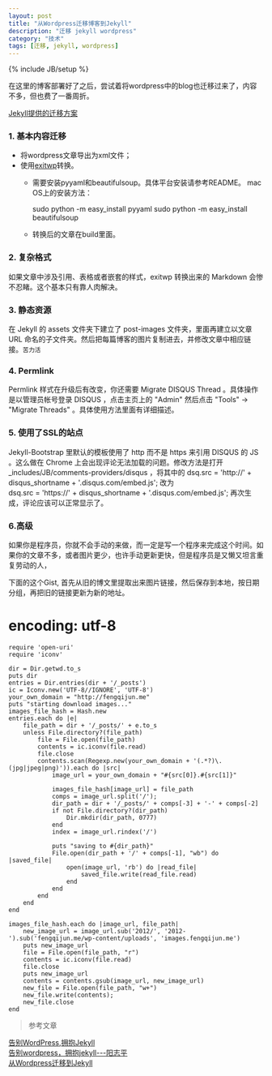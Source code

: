 ```yaml
---
layout: post
title: "从Wordpress迁移博客到Jekyll"
description: "迁移 jekyll wordpress"
category: "技术"
tags: [迁移, jekyll, wordpress]
---
```

{% include JB/setup %}

在这里的博客部署好了之后，尝试着将wordpress中的blog也迁移过来了，内容不多，但也费了一番周折。

[Jekyll提供的迁移方案](https://github.com/mojombo/jekyll/wiki/blog-migrations)


### 1. 基本内容迁移

+ 将wordpress文章导出为xml文件；
+ 使用[exitwp](https://github.com/thomasf/exitwp)转换。
    + 需要安装pyyaml和beautifulsoup。具体平台安装请参考README。
    mac OS上的安装方法：

        sudo python -m easy_install pyyaml
        sudo python -m easy_install beautifulsoup
   + 转换后的文章在build里面。

 <!--break-->

### 2. 复杂格式
如果文章中涉及引用、表格或者嵌套的样式，exitwp 转换出来的 Markdown 会惨不忍睹。这个基本只有靠人肉解决。

### 3. 静态资源
在 Jekyll 的 assets 文件夹下建立了 post-images 文件夹，里面再建立以文章 URL 命名的子文件夹。然后把每篇博客的图片复制进去，并修改文章中相应链接。`苦力活`


### 4. Permlink
 Permlink 样式在升级后有改变，你还需要 Migrate DISQUS Thread 。具体操作是以管理员帐号登录 DISQUS ，点击主页上的 "Admin" 然后点击 "Tools" -> "Migrate Threads" 。具体使用方法里面有详细描述。

### 5. 使用了SSL的站点
Jekyll-Bootstrap 里默认的模板使用了 http 而不是 https 来引用 DISQUS 的 JS 。这么做在 Chrome 上会出现评论无法加载的问题。修改方法是打开 _includes/JB/comments-providers/disqus ，将其中的
    dsq.src = 'http://' + disqus_shortname + '.disqus.com/embed.js';
改为                           </br>
    dsq.src = 'https://' + disqus_shortname + '.disqus.com/embed.js';
再次生成，评论应该可以正常显示了。

### 6.高级
如果你是程序员，你就不会手动的来做，而一定是写一个程序来完成这个时间。如果你的文章不多，或者图片更少，也许手动更新更快，但是程序员是又懒又坦言重复劳动的人，

下面的这个Gist, 首先从旧的博文里提取出来图片链接，然后保存到本地，按日期分组，再把旧的链接更新为新的地址。

# encoding: utf-8

	require 'open-uri'
	require 'iconv'

	dir = Dir.getwd.to_s
	puts dir
	entries = Dir.entries(dir + '/_posts')
	ic = Iconv.new('UTF-8//IGNORE', 'UTF-8')
	your_own_domain = "http://fengqijun.me"
	puts "starting download images..."
	images_file_hash = Hash.new
	entries.each do |e|
		file_path = dir + '/_posts/' + e.to_s
		unless File.directory?(file_path)
			file = File.open(file_path)
			contents = ic.iconv(file.read)
			file.close
			contents.scan(Regexp.new(your_own_domain + '(.*?)\.(jpg|jpeg|png)')).each do |src|
				image_url = your_own_domain + "#{src[0]}.#{src[1]}"

				images_file_hash[image_url] = file_path
				comps = image_url.split('/');
				dir_path = dir + '/_posts/' + comps[-3] + '-' + comps[-2]
				if not File.directory?(dir_path)
					Dir.mkdir(dir_path, 0777)
				end
				index = image_url.rindex('/')

				puts "saving to #{dir_path}"
				File.open(dir_path + '/' + comps[-1], "wb") do |saved_file|
					open(image_url, 'rb') do |read_file|
						saved_file.write(read_file.read)
					end
				end
			end
		end
	end

	images_file_hash.each do |image_url, file_path|
		new_image_url = image_url.sub('2012/', '2012-').sub('fengqijun.me/wp-content/uploads', 'images.fengqijun.me')
		puts new_image_url
		file = File.open(file_path, "r")
		contents = ic.iconv(file.read)
		file.close
		puts new_image_url
		contents = contents.gsub(image_url, new_image_url)
		new_file = File.open(file_path, "w+")
		new_file.write(contents);
		new_file.close
	end



> 参考文章
>
[告别WordPress,拥抱Jekyll](https://idndx.com/2013/01/19/migrated-from-wordpress-to-jekyll/)</br>
[告别wordpress，拥抱jekyll---阳志平](http://www.yangzhiping.com/tech/wordpress-to-jekyll.html)
</br>
[从Wordpress迁移到Jekyll](http://fengqijun.me/blog/2012/11/17/move-from-wordpress-to-jekyll)

